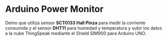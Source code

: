 # Arduino Power Monitor

Demo que utiliza sensor **SCT0133 Hall Pinza** para medir la corriente consumida y el sensor **DHT11** para humedad y temperatura y subir los datos a la nube ThingSpeak mediante el Shield SIM900 para Arduino UNO.


